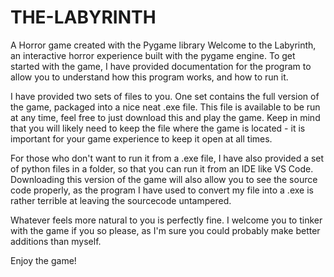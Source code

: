 # THE-LABYRINTH
A Horror game created with the Pygame library
Welcome to the Labyrinth, an interactive horror experience built with the pygame engine. To get started with the game, I have provided documentation for the program to allow you to understand how this program works, and how to run it.

I have provided two sets of files to you. One set contains the full version of the game, packaged into a nice neat .exe file. This file is available to be run at any time, feel free to just download this and play the game. Keep in mind that you will likely need to keep the file where the game is located - it is important for your game experience to keep it open at all times.

For those who don't want to run it from a .exe file, I have also provided a set of python files in a folder, so that you can run it from an IDE like VS Code. Downloading this version of the game will also allow you to see the source code properly, as the program I have used to convert my file into a .exe is rather terrible at leaving the sourcecode untampered.

Whatever feels more natural to you is perfectly fine. I welcome you to tinker with the game if you so please, as I'm sure you could probably make better additions than myself.

Enjoy the game!
